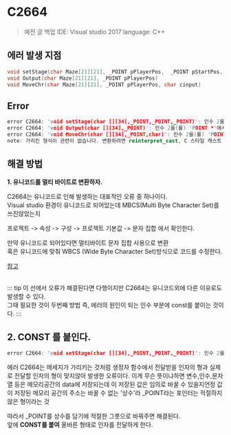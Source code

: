 C2664 <Badge text="Error" type="error"/>
========================================

> 예전 글 백업
> IDE: Visual studio 2017
> language: C++

에러 발생 지점
--------------

```c++
void setStage(char Maze[21][21], _POINT pPlayerPos,  _POINT pStartPos, _POINT pEndPos)   
void Output(char Maze[21][21], _POINT pPlayerPos)   
void MoveChr(char Maze[21][21], _POINT pPlayerPos, char cinput)
```

Error
-----

```c++
error C2664: 'void setStage(char [][34],_POINT,_POINT,_POINT)': 인수 2을(를) 'POINT *'에서 '_POINT'(으)로 변환할 수 없습니다.   
error C2664: 'void Output(char [][34],_POINT)': 인수 2을(를) 'POINT *'에서 '_POINT'(으)로 변환할 수 없습니다.   
error C2664: 'void MoveChr(char [][34],_POINT,char)': 인수 2을(를) 'POINT *'에서 '_POINT'(으)로 변환할 수 없습니다.   
note: 가리킨 형식이 관련이 없습니다. 변환하려면 reinterpret_cast, C 스타일 캐스트 또는 함수 스타일 캐스트가 필요합니다.   
```

해결 방법
---------

**1. 유니코드를 멀티 바이트로 변환하자.**

C2664는 유니코드로 인해 발생하는 대표적인 오류 중 하나이다.<br> Visual studio 환경이 유니코드로 되어있는데 MBCS(Multi Byte Character Set)를 쓰진않았는지

프로젝트 -> 속성 -> 구성 -> 프로젝트 기본값 -> 문자 집합 에서 확인한다.

만약 유니코드로 되어있다면 멀티바이트 문자 집합 사용으로 변환<br> 혹은 유니코드에 맞춰 WBCS (Wide Byte Character Set)방식으로 코드를 수정한다.

[참고](https://docs.microsoft.com/ko-kr/windows/desktop/Intl/string-function-differences)  
<br>

::: tip
이 선에서 오류가 해결된다면 다행이지만 C2664는 유니코드외에 다른 이유로도 발생할 수 있다.  
그때 필요한 것이 두번째 방법 즉, 에러의 원인이 되는 인수 부분에 const를 붙이는 것이다.
:::

**2. CONST 를 붙인다.**
-----------------------

```c++
error C2664: 'void setStage(char [][34],_POINT,_POINT,_POINT)': 인수 2을(를) 'POINT *'에서 '_POINT'(으)로 변환할 수 없습니다.
```

에러 C2664는 메세지가 가리키는 것처럼 생정자 함수에서 전달받을 인자의 형과 실제로 전달할 인자의 형이 맞지않아 발생한 오류이다. 이게 무슨 뜻이냐하면 변수,인수,문자열 등은 메모리공간의 data에 저장되는데 이 저장된 값은 임의로 바꿀 수 있을지언정 값이 저장된 메모리 공간의 주소는 바꿀 수 없는 '상수'라 _POINT라는 포인터는 적절하지않은 형이라는 것

따라서 _POINT를 상수를 담기에 적절한 그릇으로 바꿔주면 해결된다.<br>
앞에 **CONST를 붙여** 올바른 형태로 인자를 전달하게 한다.
